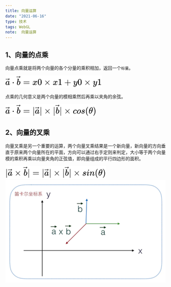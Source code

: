 ```yaml
---
title: 向量运算
date: "2021-06-16"
type: 技术
tags: WebGL
note:  向量运算
---
```


## 1、向量的点乘
向量点乘就是将两个向量的各个分量的乘积相加，返回一个`标量`。

<img src='../../images/equation-dot.svg' />

点乘的几何意义是两个向量的模相乘然后再乘以夹角的余弦。

<img src='../../images/equation-cross.svg' />

## 2、向量的叉乘

向量叉乘是另一个重要的运算，两个向量叉乘结果是一个新向量，新向量的方向垂直于原来两个向量所在的平面，方向可以通过右手定则来判定，大小等于两个向量模的乘积再乘以向量夹角的正弦值，即向量组成的平行四边形的面积。

<img src='../../images/equation-cross1.svg' />

<img src='../../images/equation-cross2.png' />